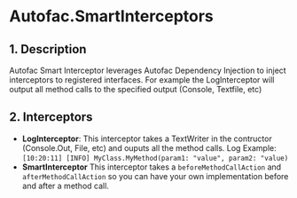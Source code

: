 # Autofac.SmartInterceptors
## 1. Description
Autofac Smart Interceptor leverages Autofac Dependency Injection to inject interceptors to registered interfaces. For example the LogInterceptor will output all method calls to the specified output (Console, Textfile, etc)
## 2. Interceptors
* **LogInterceptor**:
This interceptor takes a TextWriter in the contructor (Console.Out, File, etc) and ouputs all the method calls. 
Log Example: 
`[10:20:11] [INFO] MyClass.MyMethod(param1: "value", param2: "value)`
* **SmartInterceptor**
This interceptor takes a `beforeMethodCallAction` and `afterMethodCallAction` so you can have your own implementation before and after a method call.
